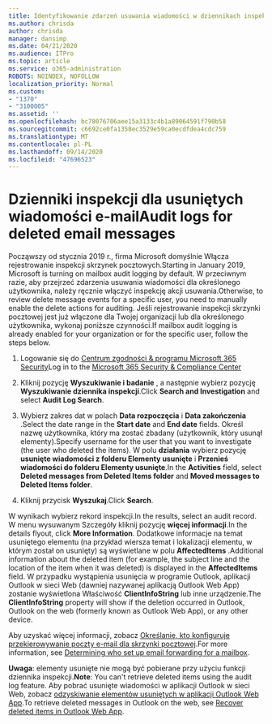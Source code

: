 ```yaml
---
title: Identyfikowanie zdarzeń usuwania wiadomości w dziennikach inspekcji
ms.author: chrisda
author: chrisda
manager: dansimp
ms.date: 04/21/2020
ms.audience: ITPro
ms.topic: article
ms.service: o365-administration
ROBOTS: NOINDEX, NOFOLLOW
localization_priority: Normal
ms.custom:
- "1370"
- "3100005"
ms.assetid: ''
ms.openlocfilehash: bc78076706aee15a3133c4b1a89064591f790b58
ms.sourcegitcommit: c6692ce0fa1358ec3529e59ca0ecdfdea4cdc759
ms.translationtype: MT
ms.contentlocale: pl-PL
ms.lasthandoff: 09/14/2020
ms.locfileid: "47696523"
---
```

# <a name="audit-logs-for-deleted-email-messages"></a><span data-ttu-id="a2e7c-102">Dzienniki inspekcji dla usuniętych wiadomości e-mail</span><span class="sxs-lookup"><span data-stu-id="a2e7c-102">Audit logs for deleted email messages</span></span>

<span data-ttu-id="a2e7c-103">Począwszy od stycznia 2019 r., firma Microsoft domyślnie Włącza rejestrowanie inspekcji skrzynek pocztowych.</span><span class="sxs-lookup"><span data-stu-id="a2e7c-103">Starting in January 2019, Microsoft is turning on mailbox audit logging by default.</span></span> <span data-ttu-id="a2e7c-104">W przeciwnym razie, aby przejrzeć zdarzenia usuwania wiadomości dla określonego użytkownika, należy ręcznie włączyć inspekcję akcji usuwania.</span><span class="sxs-lookup"><span data-stu-id="a2e7c-104">Otherwise, to review delete message events for a specific user, you need to manually enable the delete actions for auditing.</span></span> <span data-ttu-id="a2e7c-105">Jeśli rejestrowanie inspekcji skrzynki pocztowej jest już włączone dla Twojej organizacji lub dla określonego użytkownika, wykonaj poniższe czynności.</span><span class="sxs-lookup"><span data-stu-id="a2e7c-105">If mailbox audit logging is already enabled for your organization or for the specific user, follow the steps below.</span></span>

1. <span data-ttu-id="a2e7c-106">Logowanie się do [Centrum zgodności & programu Microsoft 365 Security](https://protection.office.com/)</span><span class="sxs-lookup"><span data-stu-id="a2e7c-106">Log in to the [Microsoft 365 Security & Compliance Center](https://protection.office.com/)</span></span>

2. <span data-ttu-id="a2e7c-107">Kliknij pozycję **Wyszukiwanie i badanie** , a następnie wybierz pozycję **Wyszukiwanie dziennika inspekcji**.</span><span class="sxs-lookup"><span data-stu-id="a2e7c-107">Click **Search and Investigation** and select **Audit Log Search**.</span></span>

3. <span data-ttu-id="a2e7c-108">Wybierz zakres dat w polach **Data rozpoczęcia** i **Data zakończenia** .</span><span class="sxs-lookup"><span data-stu-id="a2e7c-108">Select the date range in the **Start date** and **End date** fields.</span></span> <span data-ttu-id="a2e7c-109">Określ nazwę użytkownika, który ma zostać zbadany (użytkownik, który usunął elementy).</span><span class="sxs-lookup"><span data-stu-id="a2e7c-109">Specify username for the user that you want to investigate (the user who deleted the items).</span></span> <span data-ttu-id="a2e7c-110">W polu **działania** wybierz pozycję **usunięte wiadomości z folderu Elementy usunięte** i **Przenieś wiadomości do folderu Elementy usunięte**.</span><span class="sxs-lookup"><span data-stu-id="a2e7c-110">In the **Activities** field, select **Deleted messages from Deleted Items folder** and **Moved messages to Deleted Items folder**.</span></span>

4. <span data-ttu-id="a2e7c-111">Kliknij przycisk **Wyszukaj**.</span><span class="sxs-lookup"><span data-stu-id="a2e7c-111">Click **Search**.</span></span>

<span data-ttu-id="a2e7c-112">W wynikach wybierz rekord inspekcji.</span><span class="sxs-lookup"><span data-stu-id="a2e7c-112">In the results, select an audit record.</span></span> <span data-ttu-id="a2e7c-113">W menu wysuwanym Szczegóły kliknij pozycję **więcej informacji**.</span><span class="sxs-lookup"><span data-stu-id="a2e7c-113">In the details flyout, click **More Information**.</span></span> <span data-ttu-id="a2e7c-114">Dodatkowe informacje na temat usuniętego elementu (na przykład wiersza temat i lokalizacji elementu, w którym został on usunięty) są wyświetlane w polu **AffectedItems** .</span><span class="sxs-lookup"><span data-stu-id="a2e7c-114">Additional information about the deleted item (for example, the subject line and the location of the item when it was deleted) is displayed in the **AffectedItems** field.</span></span> <span data-ttu-id="a2e7c-115">W przypadku wystąpienia usunięcia w programie Outlook, aplikacji Outlook w sieci Web (dawniej nazywanej aplikacją Outlook Web App) zostanie wyświetlona Właściwość **ClientInfoString** lub inne urządzenie.</span><span class="sxs-lookup"><span data-stu-id="a2e7c-115">The **ClientInfoString** property will show if the deletion occurred in Outlook, Outlook on the web (formerly known as Outlook Web App), or any other device.</span></span>

<span data-ttu-id="a2e7c-116">Aby uzyskać więcej informacji, zobacz [Określanie, kto konfiguruje przekierowywanie poczty e-mail dla skrzynki pocztowej](https://docs.microsoft.com/microsoft-365/compliance/auditing-troubleshooting-scenarios#determine-if-a-user-deleted-email-items).</span><span class="sxs-lookup"><span data-stu-id="a2e7c-116">For more information, see [Determining who set up email forwarding for a mailbox](https://docs.microsoft.com/microsoft-365/compliance/auditing-troubleshooting-scenarios#determine-if-a-user-deleted-email-items).</span></span>

<span data-ttu-id="a2e7c-117">**Uwaga**: elementy usunięte nie mogą być pobierane przy użyciu funkcji dziennika inspekcji.</span><span class="sxs-lookup"><span data-stu-id="a2e7c-117">**Note**: You can't retrieve deleted items using the audit log feature.</span></span> <span data-ttu-id="a2e7c-118">Aby pobrać usunięte wiadomości w aplikacji Outlook w sieci Web, zobacz [odzyskiwanie elementów usuniętych w aplikacji Outlook Web App](https://support.office.com/article/C3D8FC15-EEEF-4F1C-81DF-E27964B7EDD4).</span><span class="sxs-lookup"><span data-stu-id="a2e7c-118">To retrieve deleted messages in Outlook on the web, see [Recover deleted items in Outlook Web App](https://support.office.com/article/C3D8FC15-EEEF-4F1C-81DF-E27964B7EDD4).</span></span>
